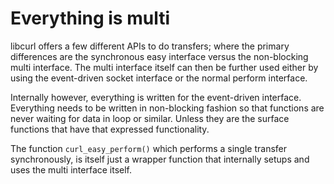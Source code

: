 # Everything is multi

libcurl offers a few different APIs to do transfers; where the primary
differences are the synchronous easy interface versus the non-blocking multi
interface. The multi interface itself can then be further used either by using
the event-driven socket interface or the normal perform interface.

Internally however, everything is written for the event-driven interface.
Everything needs to be written in non-blocking fashion so that functions are
never waiting for data in loop or similar. Unless they are the surface
functions that have that expressed functionality.

The function `curl_easy_perform()` which performs a single transfer
synchronously, is itself just a wrapper function that internally setups and
uses the multi interface itself.
